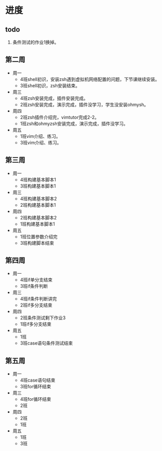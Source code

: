 # 进度

## todo

1. 条件测试的作业1换掉。

## 第二周

- 周一
  - 4班shell初识，安装zsh遇到虚拟机网络配置的问题，下节课继续安装。
  - 3班shell初识，zsh安装结束。
- 周三
  - 4班zsh安装完成，插件安装完成。
  - 2班zsh安装完成，演示完成，插件没学习，学生没安装ohmysh。
- 周四
  - 2班zsh插件介绍完，vimtutor完成2-2。
  - 1班zsh和ohmyzsh安装完成，演示完成，插件没学习。
- 周五
  - 1班vim介绍、练习。
  - 3班vim介绍、练习。

## 第三周

- 周一
  - 4班构建基本脚本1
  - 3班构建基本脚本1
- 周三
  - 4班构建基本脚本2
  - 2班构建基本脚本1
- 周四
  - 2班构建基本脚本2
  - 1班构建基本脚本1
- 周五
  - 1班位置参数介绍完
  - 3班构建脚本结束

## 第四周

- 周一
  - 4班if单分支结束
  - 3班if条件判断
- 周三
  - 4班if条件判断讲完
  - 2班if多分支结束
- 周四
  - 2班条件测试剩下作业3
  - 1班if多分支结束
- 周五
  - 1班
  - 3班case语句条件测试结束

## 第五周

- 周一
  - 4班case语句结束
  - 3班for循环结束
- 周三
  - 4班for循环结束
  - 2班
- 周四
  - 2班
  - 1班
- 周五
  - 1班
  - 3班
